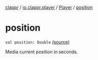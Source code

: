 [clappr](../../index.md) / [io.clappr.player](../index.md) / [Player](index.md) / [position](.)

# position

`val position: Double` [(source)](https://github.com/clappr/clappr-android/tree/dev/clappr/src/main/kotlin/io/clappr/player/Player.kt#L88)

Media current position in seconds.

